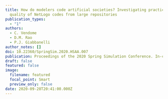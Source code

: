 ```yaml
---
title: How do modelers code artificial societies? Investigating practices and
  quality of NetLogo codes from large repositories
publication_types:
  - "1"
authors:
  - C. Vendome
  - D.M. Rao
  - P.J. Giabbanelli
author_notes: []
doi: 10.22360/SpringSim.2020.HSAA.007
publication: Proceedings of the 2020 Spring Simulation Conference. In-cooperation ACM/IEEE
draft: false
featured: false
image:
  filename: featured
  focal_point: Smart
  preview_only: false
date: 2020-09-28T20:41:00.000Z
---
```

